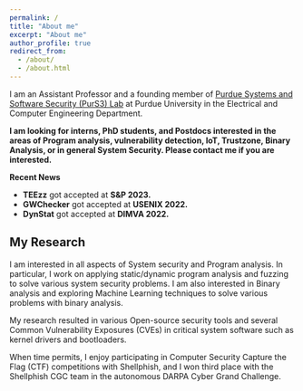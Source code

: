 ```yaml
---
permalink: /
title: "About me"
excerpt: "About me"
author_profile: true
redirect_from: 
  - /about/
  - /about.html
---
```


I am an Assistant Professor and a founding member of [Purdue Systems and Software Security (PurS3) Lab](https://purs3lab.github.io/) at Purdue University in the Electrical and Computer Engineering Department.

__I am looking for interns, PhD students, and Postdocs interested in the areas of Program analysis, vulnerability detection, IoT, Trustzone, Binary Analysis, or in general System Security. Please contact me if you are interested.__

**Recent News**

* __TEEzz__ got accepted at __S&P 2023.__
* __GWChecker__ got accepted at __USENIX 2022.__
* __DynStat__ got accepted at __DIMVA 2022.__


My Research
------
I am interested in all aspects of System security and Program analysis. In particular, I work on applying static/dynamic program analysis and fuzzing to solve various system security problems.
I am also interested in Binary analysis and exploring Machine Learning techniques
to solve various problems with binary analysis.

My research resulted in various Open-source security tools and several Common Vulnerability Exposures (CVEs) in critical system software such as kernel drivers and bootloaders.

When time permits, I enjoy participating in Computer Security Capture the Flag (CTF) competitions with Shellphish, and I won third place with the Shellphish CGC team in the autonomous DARPA Cyber Grand Challenge.


